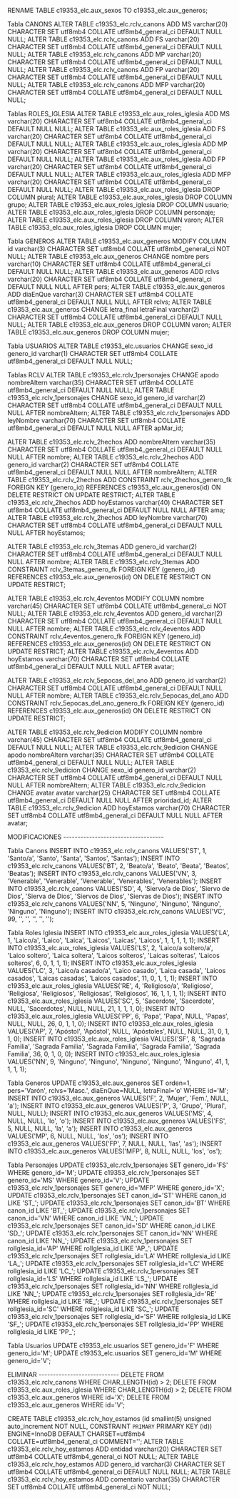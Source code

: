 RENAME TABLE c19353_elc.aux_sexos TO c19353_elc.aux_generos;

Tabla CANONS
ALTER TABLE c19353_elc.rclv_canons ADD MS varchar(20) CHARACTER SET utf8mb4 COLLATE utf8mb4_general_ci DEFAULT NULL NULL;
ALTER TABLE c19353_elc.rclv_canons ADD FS varchar(20) CHARACTER SET utf8mb4 COLLATE utf8mb4_general_ci DEFAULT NULL NULL;
ALTER TABLE c19353_elc.rclv_canons ADD MP varchar(20) CHARACTER SET utf8mb4 COLLATE utf8mb4_general_ci DEFAULT NULL NULL;
ALTER TABLE c19353_elc.rclv_canons ADD FP varchar(20) CHARACTER SET utf8mb4 COLLATE utf8mb4_general_ci DEFAULT NULL NULL;
ALTER TABLE c19353_elc.rclv_canons ADD MFP varchar(20) CHARACTER SET utf8mb4 COLLATE utf8mb4_general_ci DEFAULT NULL NULL;

Tablas ROLES_IGLESIA
ALTER TABLE c19353_elc.aux_roles_iglesia ADD MS varchar(20) CHARACTER SET utf8mb4 COLLATE utf8mb4_general_ci DEFAULT NULL NULL;
ALTER TABLE c19353_elc.aux_roles_iglesia ADD FS varchar(20) CHARACTER SET utf8mb4 COLLATE utf8mb4_general_ci DEFAULT NULL NULL;
ALTER TABLE c19353_elc.aux_roles_iglesia ADD MP varchar(20) CHARACTER SET utf8mb4 COLLATE utf8mb4_general_ci DEFAULT NULL NULL;
ALTER TABLE c19353_elc.aux_roles_iglesia ADD FP varchar(20) CHARACTER SET utf8mb4 COLLATE utf8mb4_general_ci DEFAULT NULL NULL;
ALTER TABLE c19353_elc.aux_roles_iglesia ADD MFP varchar(20) CHARACTER SET utf8mb4 COLLATE utf8mb4_general_ci DEFAULT NULL NULL;
ALTER TABLE c19353_elc.aux_roles_iglesia DROP COLUMN plural;
ALTER TABLE c19353_elc.aux_roles_iglesia DROP COLUMN grupo;
ALTER TABLE c19353_elc.aux_roles_iglesia DROP COLUMN usuario;
ALTER TABLE c19353_elc.aux_roles_iglesia DROP COLUMN personaje;
ALTER TABLE c19353_elc.aux_roles_iglesia DROP COLUMN varon;
ALTER TABLE c19353_elc.aux_roles_iglesia DROP COLUMN mujer;

Tabla GENEROS
ALTER TABLE c19353_elc.aux_generos MODIFY COLUMN id varchar(3) CHARACTER SET utf8mb4 COLLATE utf8mb4_general_ci NOT NULL;
ALTER TABLE c19353_elc.aux_generos CHANGE nombre pers varchar(10) CHARACTER SET utf8mb4 COLLATE utf8mb4_general_ci DEFAULT NULL NULL;
ALTER TABLE c19353_elc.aux_generos ADD rclvs varchar(20) CHARACTER SET utf8mb4 COLLATE utf8mb4_general_ci DEFAULT NULL NULL AFTER pers;
ALTER TABLE c19353_elc.aux_generos ADD diaEnQue varchar(3) CHARACTER SET utf8mb4 COLLATE utf8mb4_general_ci DEFAULT NULL NULL AFTER rclvs;
ALTER TABLE c19353_elc.aux_generos CHANGE letra_final letraFinal varchar(2) CHARACTER SET utf8mb4 COLLATE utf8mb4_general_ci DEFAULT NULL NULL;
ALTER TABLE c19353_elc.aux_generos DROP COLUMN varon;
ALTER TABLE c19353_elc.aux_generos DROP COLUMN mujer;

Tabla USUARIOS
ALTER TABLE c19353_elc.usuarios CHANGE sexo_id genero_id varchar(1) CHARACTER SET utf8mb4 COLLATE utf8mb4_general_ci DEFAULT NULL NULL;

Tablas RCLV
ALTER TABLE c19353_elc.rclv_1personajes CHANGE apodo nombreAltern varchar(35) CHARACTER SET utf8mb4 COLLATE utf8mb4_general_ci DEFAULT NULL NULL;
ALTER TABLE c19353_elc.rclv_1personajes CHANGE sexo_id genero_id varchar(2) CHARACTER SET utf8mb4 COLLATE utf8mb4_general_ci DEFAULT NULL NULL AFTER nombreAltern;
ALTER TABLE c19353_elc.rclv_1personajes ADD leyNombre varchar(70) CHARACTER SET utf8mb4 COLLATE utf8mb4_general_ci DEFAULT NULL NULL AFTER apMar_id;

ALTER TABLE c19353_elc.rclv_2hechos ADD nombreAltern varchar(35) CHARACTER SET utf8mb4 COLLATE utf8mb4_general_ci DEFAULT NULL NULL AFTER nombre;
ALTER TABLE c19353_elc.rclv_2hechos ADD genero_id varchar(2) CHARACTER SET utf8mb4 COLLATE utf8mb4_general_ci DEFAULT NULL NULL AFTER nombreAltern;
ALTER TABLE c19353_elc.rclv_2hechos ADD CONSTRAINT rclv_2hechos_genero_fk FOREIGN KEY (genero_id) REFERENCES c19353_elc.aux_generos(id) ON DELETE RESTRICT ON UPDATE RESTRICT;
ALTER TABLE c19353_elc.rclv_2hechos ADD hoyEstamos varchar(40) CHARACTER SET utf8mb4 COLLATE utf8mb4_general_ci DEFAULT NULL NULL AFTER  ama;
ALTER TABLE c19353_elc.rclv_2hechos ADD leyNombre varchar(70) CHARACTER SET utf8mb4 COLLATE utf8mb4_general_ci DEFAULT NULL NULL AFTER hoyEstamos;

ALTER TABLE c19353_elc.rclv_3temas ADD genero_id varchar(2) CHARACTER SET utf8mb4 COLLATE utf8mb4_general_ci DEFAULT NULL NULL AFTER nombre;
ALTER TABLE c19353_elc.rclv_3temas ADD CONSTRAINT rclv_3temas_genero_fk FOREIGN KEY (genero_id) REFERENCES c19353_elc.aux_generos(id) ON DELETE RESTRICT ON UPDATE RESTRICT;

ALTER TABLE c19353_elc.rclv_4eventos MODIFY COLUMN nombre varchar(45) CHARACTER SET utf8mb4 COLLATE utf8mb4_general_ci NOT NULL;
ALTER TABLE c19353_elc.rclv_4eventos ADD genero_id varchar(2) CHARACTER SET utf8mb4 COLLATE utf8mb4_general_ci DEFAULT NULL NULL AFTER nombre;
ALTER TABLE c19353_elc.rclv_4eventos ADD CONSTRAINT rclv_4eventos_genero_fk FOREIGN KEY (genero_id) REFERENCES c19353_elc.aux_generos(id) ON DELETE RESTRICT ON UPDATE RESTRICT;
ALTER TABLE c19353_elc.rclv_4eventos ADD hoyEstamos varchar(70) CHARACTER SET utf8mb4 COLLATE utf8mb4_general_ci DEFAULT NULL NULL AFTER avatar;

ALTER TABLE c19353_elc.rclv_5epocas_del_ano ADD genero_id varchar(2) CHARACTER SET utf8mb4 COLLATE utf8mb4_general_ci DEFAULT NULL NULL AFTER nombre;
ALTER TABLE c19353_elc.rclv_5epocas_del_ano ADD CONSTRAINT rclv_5epocas_del_ano_genero_fk FOREIGN KEY (genero_id) REFERENCES c19353_elc.aux_generos(id) ON DELETE RESTRICT ON UPDATE RESTRICT;

ALTER TABLE c19353_elc.rclv_9edicion MODIFY COLUMN nombre varchar(45) CHARACTER SET utf8mb4 COLLATE utf8mb4_general_ci DEFAULT NULL NULL;
ALTER TABLE c19353_elc.rclv_9edicion CHANGE apodo nombreAltern varchar(35) CHARACTER SET utf8mb4 COLLATE utf8mb4_general_ci DEFAULT NULL NULL;
ALTER TABLE c19353_elc.rclv_9edicion CHANGE sexo_id genero_id varchar(2) CHARACTER SET utf8mb4 COLLATE utf8mb4_general_ci DEFAULT NULL NULL AFTER nombreAltern;
ALTER TABLE c19353_elc.rclv_9edicion CHANGE avatar avatar varchar(25) CHARACTER SET utf8mb4 COLLATE utf8mb4_general_ci DEFAULT NULL NULL AFTER prioridad_id;
ALTER TABLE c19353_elc.rclv_9edicion ADD hoyEstamos varchar(70) CHARACTER SET utf8mb4 COLLATE utf8mb4_general_ci DEFAULT NULL NULL AFTER avatar;

MODIFICACIONES -----------------------------------

Tabla Canons
INSERT INTO c19353_elc.rclv_canons VALUES('ST', 1, 'Santo/a', 'Santo', 'Santa', 'Santos', 'Santas');
INSERT INTO c19353_elc.rclv_canons VALUES('BT', 2, 'Beato/a', 'Beato', 'Beata', 'Beatos', 'Beatas');
INSERT INTO c19353_elc.rclv_canons VALUES('VN', 3, 'Venerable', 'Venerable', 'Venerable', 'Venerables', 'Venerables');
INSERT INTO c19353_elc.rclv_canons VALUES('SD', 4, 'Siervo/a de Dios', 'Siervo de Dios', 'Sierva de Dios', 'Siervos de Dios', 'Siervas de Dios');
INSERT INTO c19353_elc.rclv_canons VALUES('NN', 5, 'Ninguno', 'Ninguno', 'Ninguno', 'Ninguno', 'Ninguno');
INSERT INTO c19353_elc.rclv_canons VALUES('VC', 99, '', '', '', '', '');

Tabla Roles Iglesia
INSERT INTO c19353_elc.aux_roles_iglesia VALUES('LA', 1, 'Laico/a', 'Laico', 'Laica', 'Laicos', 'Laicas', 'Laicos', 1, 1, 1, 1, 1);
INSERT INTO c19353_elc.aux_roles_iglesia VALUES('LS', 2, 'Laico/a soltero/a', 'Laico soltero', 'Laica soltera', 'Laicos solteros', 'Laicas solteras', 'Laicos solteros', 6, 0, 1, 1, 1);
INSERT INTO c19353_elc.aux_roles_iglesia VALUES('LC', 3, 'Laico/a casado/a', 'Laico casado', 'Laica casada', 'Laicos casados', 'Laicas casadas', 'Laicos casados', 11, 0, 1, 1, 1);
INSERT INTO c19353_elc.aux_roles_iglesia VALUES('RE', 4, 'Religioso/a', 'Religioso', 'Religiosa', 'Religiosos', 'Religiosas', 'Religiosos', 16, 1, 1, 1, 1);
INSERT INTO c19353_elc.aux_roles_iglesia VALUES('SC', 5, 'Sacerdote', 'Sacerdote', NULL, 'Sacerdotes', NULL, NULL, 21, 1, 1, 1, 0);
INSERT INTO c19353_elc.aux_roles_iglesia VALUES('PP', 6, 'Papa', 'Papa', NULL, 'Papas', NULL, NULL, 26, 0, 1, 1, 0);
INSERT INTO c19353_elc.aux_roles_iglesia VALUES('AP', 7, 'Apóstol', 'Apóstol', NULL, 'Apóstoles', NULL, NULL, 31, 0, 1, 1, 0);
INSERT INTO c19353_elc.aux_roles_iglesia VALUES('SF', 8, 'Sagrada Familia', 'Sagrada Familia', 'Sagrada Familia', 'Sagrada Familia', 'Sagrada Familia', 36, 0, 1, 0, 0);
INSERT INTO c19353_elc.aux_roles_iglesia VALUES('NN', 9, 'Ninguno', 'Ninguno', 'Ninguno', 'Ninguno', 'Ninguno', 41, 1, 1, 1, 1);

Tabla Generos
UPDATE c19353_elc.aux_generos SET orden=1, pers='Varón', rclvs='Masc.', diaEnQue=NULL, letraFinal='o' WHERE id='M';
INSERT INTO c19353_elc.aux_generos VALUES('F', 2, 'Mujer', 'Fem.', NULL, 'a');
INSERT INTO c19353_elc.aux_generos VALUES('P', 3, 'Grupo', 'Plural', NULL, NULL);
INSERT INTO c19353_elc.aux_generos VALUES('MS', 4, NULL, NULL, 'lo', 'o');
INSERT INTO c19353_elc.aux_generos VALUES('FS', 5, NULL, NULL, 'la', 'a');
INSERT INTO c19353_elc.aux_generos VALUES('MP', 6, NULL, NULL, 'los', 'os');
INSERT INTO c19353_elc.aux_generos VALUES('FP', 7, NULL, NULL, 'las', 'as');
INSERT INTO c19353_elc.aux_generos VALUES('MFP', 8, NULL, NULL, 'los', 'os');

Tabla Personajes
UPDATE c19353_elc.rclv_1personajes SET genero_id='FS' WHERE genero_id='M';
UPDATE c19353_elc.rclv_1personajes SET genero_id='MS' WHERE genero_id='V';
UPDATE c19353_elc.rclv_1personajes SET genero_id='MFP' WHERE genero_id='X';
UPDATE c19353_elc.rclv_1personajes SET canon_id='ST' WHERE canon_id LIKE 'ST_';
UPDATE c19353_elc.rclv_1personajes SET canon_id='BT' WHERE canon_id LIKE 'BT_';
UPDATE c19353_elc.rclv_1personajes SET canon_id='VN' WHERE canon_id LIKE 'VN_';
UPDATE c19353_elc.rclv_1personajes SET canon_id='SD' WHERE canon_id LIKE 'SD_';
UPDATE c19353_elc.rclv_1personajes SET canon_id='NN' WHERE canon_id LIKE 'NN_';
UPDATE c19353_elc.rclv_1personajes SET rolIglesia_id='AP' WHERE rolIglesia_id LIKE 'AP_';
UPDATE c19353_elc.rclv_1personajes SET rolIglesia_id='LA' WHERE rolIglesia_id LIKE 'LA_';
UPDATE c19353_elc.rclv_1personajes SET rolIglesia_id='LC' WHERE rolIglesia_id LIKE 'LC_';
UPDATE c19353_elc.rclv_1personajes SET rolIglesia_id='LS' WHERE rolIglesia_id LIKE 'LS_';
UPDATE c19353_elc.rclv_1personajes SET rolIglesia_id='NN' WHERE rolIglesia_id LIKE 'NN_';
UPDATE c19353_elc.rclv_1personajes SET rolIglesia_id='RE' WHERE rolIglesia_id LIKE 'RE_';
UPDATE c19353_elc.rclv_1personajes SET rolIglesia_id='SC' WHERE rolIglesia_id LIKE 'SC_';
UPDATE c19353_elc.rclv_1personajes SET rolIglesia_id='SF' WHERE rolIglesia_id LIKE 'SF_';
UPDATE c19353_elc.rclv_1personajes SET rolIglesia_id='PP' WHERE rolIglesia_id LIKE 'PP_';

Tabla Usuarios
UPDATE c19353_elc.usuarios SET genero_id='F' WHERE genero_id='M';
UPDATE c19353_elc.usuarios SET genero_id='M' WHERE genero_id='V';

ELIMINAR ----------------------------
DELETE FROM c19353_elc.rclv_canons WHERE CHAR_LENGTH(id) > 2;
DELETE FROM c19353_elc.aux_roles_iglesia WHERE CHAR_LENGTH(id) > 2;
DELETE FROM c19353_elc.aux_generos WHERE id='X';
DELETE FROM c19353_elc.aux_generos WHERE id='V';

CREATE TABLE c19353_elc.rclv_hoy_estamos (id smallint(5) unsigned auto_increment NOT NULL, CONSTRAINT `PRIMARY` PRIMARY KEY (id))
ENGINE=InnoDB DEFAULT CHARSET=utf8mb4 COLLATE=utf8mb4_general_ci COMMENT='';
ALTER TABLE c19353_elc.rclv_hoy_estamos ADD entidad varchar(20) CHARACTER SET utf8mb4 COLLATE utf8mb4_general_ci NOT NULL;
ALTER TABLE c19353_elc.rclv_hoy_estamos ADD genero_id varchar(3) CHARACTER SET utf8mb4 COLLATE utf8mb4_general_ci DEFAULT NULL NULL;
ALTER TABLE c19353_elc.rclv_hoy_estamos ADD comentario varchar(35) CHARACTER SET utf8mb4 COLLATE utf8mb4_general_ci NOT NULL;
